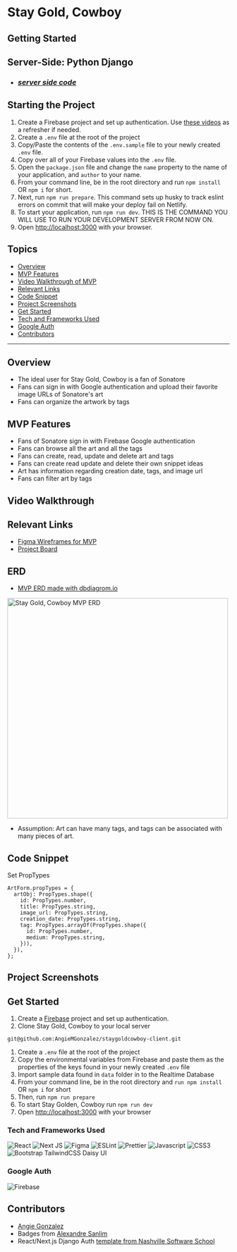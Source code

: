 # Stay Gold, Cowboy

## Getting Started
## Server-Side: Python Django
* ### *[server side code](https://github.com/AngieMGonzalez/staygoldcowboy-server)*

## Starting the Project
1. Create a Firebase project and set up authentication. Use [these videos](https://vimeo.com/showcase/codetracker-firebase) as a refresher if needed.
1. Create a `.env` file at the root of the project
1. Copy/Paste the contents of the `.env.sample` file to your newly created `.env` file.
1. Copy over all of your Firebase values into the `.env` file.
1. Open the `package.json` file and change the `name` property to the name of your application, and `author` to  your name.
1. From your command line, be in the root directory and run `npm install` OR `npm i` for short.
1. Next, run `npm run prepare`. This command sets up husky to track eslint errors on commit that will make your deploy fail on Netlify.
1. To start your application, run `npm run dev`. THIS IS THE COMMAND YOU WILL USE TO RUN YOUR DEVELOPMENT SERVER FROM NOW ON.
1. Open [http://localhost:3000](http://localhost:3000) with your browser.

## Topics
- [Overview](#overview)
- [MVP Features](#mvp-features)
- [Video Walkthrough of MVP](#video-walkthrough-of-mvp)
- [Relevant Links](#relevant-links)
- [Code Snippet](#code-snippet)
- [Project Screenshots](#project-screenshots)
- [Get Started](#get-started)
- [Tech and Frameworks Used](#tech-and-frameworks-used)
- [Google Auth](#Google-Auth)
- [Contributors](#contributors)
___
## Overview
- The ideal user for Stay Gold, Cowboy is a fan of Sonatore
- Fans can sign in with Google authentication and upload their favorite image URLs of Sonatore's art
- Fans can organize the artwork by tags

## MVP Features
- Fans of Sonatore sign in with Firebase Google authentication
- Fans can browse all the art and all the tags
- Fans can create, read, update and delete art and tags
- Fans can create read update and delete their own snippet ideas
- Art has information regarding creation date, tags, and image url
- Fans can filter art by tags

## Video Walkthrough

## Relevant Links
- [Figma Wireframes for MVP](https://www.figma.com/file/hOEfUiFeL3cMBTDBOCiQML/Stay-Gold%2C-Cowboy?type=design&node-id=0%3A1&t=ZmzcDnEjDJpCFnqX-1)
- [Project Board](https://github.com/users/AngieMGonzalez/projects/2)

## ERD

- [MVP ERD made with dbdiagrom.io](https://dbdiagram.io/d/64809033722eb77494910894)
<img width="500" alt="Stay Gold, Cowboy MVP ERD" src="https://user-images.githubusercontent.com/114124374/247436507-046a0270-51ee-4d4e-95a8-e74861da2cf6.png">

- Assumption: Art can have many tags, and tags can be associated with many pieces of art. 

## Code Snippet
Set PropTypes
```
ArtForm.propTypes = {
  artObj: PropTypes.shape({
    id: PropTypes.number,
    title: PropTypes.string,
    image_url: PropTypes.string,
    creation_date: PropTypes.string,
    tag: PropTypes.arrayOf(PropTypes.shape({
      id: PropTypes.number,
      medium: PropTypes.string,
    })),
  }),
};
```


## Project Screenshots


## Get Started
1. Create a [Firebase](https://firebase.google.com/) project and set up authentication. 
1. Clone Stay Gold, Cowboy to your local server
```
git@github.com:AngieMGonzalez/staygoldcowboy-client.git
```
1. Create a `.env` file at the root of the project
1. Copy the environmental variables from Firebase and paste them as the properties of the keys found in your newly created `.env` file
1. Import sample data found in `data` folder in to the Realtime Database 
1. From your command line, be in the root directory and `run npm install` OR `npm i` for short
1. Then, run `npm run prepare`
1. To start Stay Golden, Cowboy run `npm run dev`
1. Open [http://localhost:3000](http://localhost:3000) with your browser

### Tech and Frameworks Used
![React](https://img.shields.io/badge/react-%2320232a.svg?style=for-the-badge&logo=react&logoColor=%2361DAFB)
![Next JS](https://img.shields.io/badge/Next-black?style=for-the-badge&logo=next.js&logoColor=white)
![Figma](https://img.shields.io/badge/figma-%23F24E1E.svg?style=for-the-badge&logo=figma&logoColor=white)
![ESLint](https://img.shields.io/badge/eslint-3A33D1?style=for-the-badge&logo=eslint&logoColor=white)
![Prettier](https://img.shields.io/badge/prettier-1A2C34?style=for-the-badge&logo=prettier&logoColor=F7BA3E)
![Javascript](https://img.shields.io/badge/JavaScript-323330?style=for-the-badge&logo=javascript&logoColor=F7DF1E)
![CSS3](https://img.shields.io/badge/CSS3-1572B6?style=for-the-badge&logo=css3&logoColor=white)
![Bootstrap](https://img.shields.io/badge/Bootstrap-563D7C?style=for-the-badge&logo=bootstrap&logoColor=white)
TailwindCSS
Daisy UI

### Google Auth
![Firebase](https://img.shields.io/badge/firebase-%23039BE5.svg?style=for-the-badge&logo=firebase)

## Contributors
- [Angie Gonzalez](https://github.com/AngieMGonzalez)
- Badges from [Alexandre Sanlim](https://github.com/alexandresanlim/Badges4-README.md-Profile#see-more-repositories)
- React/Next.js Django Auth [template from Nashville Software School](https://github.com/codetracker-learning/TEMPLATE-nextjs-withauth-django)
